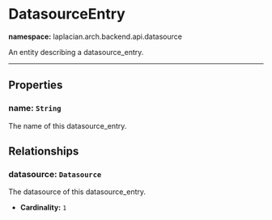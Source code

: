 

# **DatasourceEntry**
**namespace:** laplacian.arch.backend.api.datasource

An entity describing a datasource_entry.



---

## Properties

### name: `String`
The name of this datasource_entry.

## Relationships

### datasource: `Datasource`
The datasource of this datasource_entry.
- **Cardinality:** `1`
